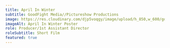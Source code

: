```yaml
---
title: April In Winter
subtitle: GoodFight Media//Pictureshow Productions
image: https://res.cloudinary.com/djp5voqgy/image/upload/h_850,w_600/gdqlxsqyauo7snh5yere.jpg
imageAlt: April In Winter Poster
role: Producer/1st Assistant Director
roleSubtitle: Short Film
featured: true
---
```



